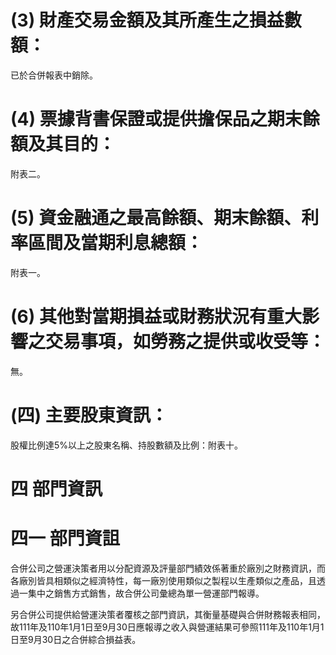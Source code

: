 # (3) 財產交易金額及其所產生之損益數額：

已於合併報表中銷除。

# (4) 票據背書保證或提供擔保品之期末餘額及其目的：

附表二。

# (5) 資金融通之最高餘額、期末餘額、利率區間及當期利息總額：

附表一。

# (6) 其他對當期損益或財務狀況有重大影響之交易事項，如勞務之提供或收受等：

無。

# (四) 主要股東資訊：

股權比例達5%以上之股東名稱、持股數額及比例：附表十。

# 四 部門資訊

# 四一 部門資詛

合併公司之營運決策者用以分配資源及評量部門績效係著重於廠別之財務資訊，而各廠別皆具相類似之經濟特性，每一廠別使用類似之製程以生產類似之產品，且透過一集中之銷售方式銷售，故合併公司彙總為單一營運部門報導。

另合併公司提供給營運決策者覆核之部門資訊，其衡量基礎與合併財務報表相同，故111年及110年1月1日至9月30日應報導之收入與營運結果可參照111年及110年1月1日至9月30日之合併綜合損益表。